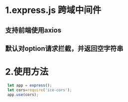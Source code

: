 # 1.express.js 跨域中间件
## 支持前端使用axios
## 默认对option请求拦截，并返回空字符串
 
# 2.使用方法
```javascript
 let app = express();
 let cors=require('ice-cors');
 app.use(cors);
```